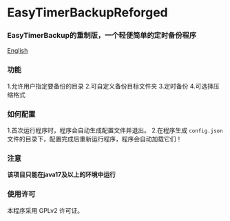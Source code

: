 # EasyTimerBackupReforged

### EasyTimerBackup的重制版，一个轻便简单的定时备份程序

[English](https://github.com/SleepingCui/EasiTimerBackupReforged/blob/master/README.md)

### 功能

  1.允许用户指定要备份的目录
  2.可自定义备份目标文件夹
  3.定时备份
  4.可选择压缩格式
  

### 如何配置

  1.首次运行程序时，程序会自动生成配置文件并退出。
  2.在程序生成 `config.json` 文件的目录下，配置完成后重新运行程序，程序会自动加载它们！

### 注意

  **该项目只能在java17及以上的环境中运行**

### 使用许可

本程序采用 GPLv2 许可证。

